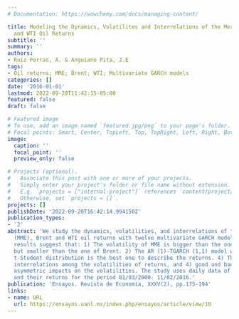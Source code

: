 ```yaml
---
# Documentation: https://wowchemy.com/docs/managing-content/

title: Modeling the Dynamics, Volatilites and Interrelations of the Mexican, Brent
  and WTI Oil Returns
subtitle: ''
summary: ''
authors:
- Ruiz Porras, A. & Anguiano Pita, J.E
tags:
- Oil returns; MME; Brent; WTI; Multivariate GARCH models
categories: []
date: '2016-01-01'
lastmod: 2022-09-20T11:42:15-05:00
featured: false
draft: false

# Featured image
# To use, add an image named `featured.jpg/png` to your page's folder.
# Focal points: Smart, Center, TopLeft, Top, TopRight, Left, Right, BottomLeft, Bottom, BottomRight.
image:
  caption: ''
  focal_point: ''
  preview_only: false

# Projects (optional).
#   Associate this post with one or more of your projects.
#   Simply enter your project's folder or file name without extension.
#   E.g. `projects = ["internal-project"]` references `content/project/deep-learning/index.md`.
#   Otherwise, set `projects = []`.
projects: []
publishDate: '2022-09-20T16:42:14.994150Z'
publication_types:
- '2'
abstract: 'We study the dynamics, volatilities, and interrelations of the Mexican
  (MME), Brent and WTI oil returns with twelve multivariate GARCH models. The main
  results suggest that: 1) The volatility of MME is bigger than the one of the WTI
  but smaller than the one of Brent. 2) The AR (1)-TGARCH (1,1) model with a multivariate
  t-Student distribution is the best one to describe the returns. 4) There are some
  interrelations among the volatilities of returns, and 4) good and bad news have
  asymmetric impacts on the volatilities. The study uses daily data of oil spot prices
  and their returns for the period 01/03/2000- 11/02/2016.'
publication: 'Ensayos. Revista de Economía, XXXV(2), pp.175-194'
links:
- name: URL
  url: https://ensayos.uanl.mx/index.php/ensayos/article/view/10
---
```

